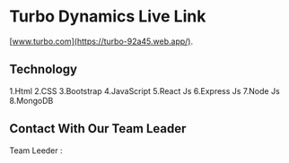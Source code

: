 # Turbo Dynamics Live Link


 [www.turbo.com](https://turbo-92a45.web.app/).

## Technology
1.Html 
2.CSS 
3.Bootstrap 
4.JavaScript
5.React Js
6.Express Js 
7.Node Js 
8.MongoDB 

## Contact With Our Team Leader 
Team Leeder : 




